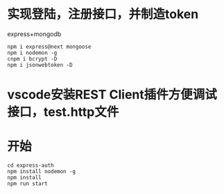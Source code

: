 # 实现登陆，注册接口，并制造token
express+mongodb

```
npm i express@next mongoose
npm i nodemon -g  
cnpm i bcrypt -D 
npm i jsonwebtoken -D 
```

# vscode安装REST Client插件方便调试接口，test.http文件

# 开始
```
cd express-auth
npm install nodemon -g 
npm install
npm run start
```
